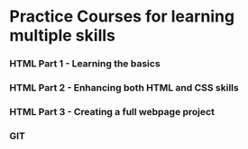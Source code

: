 # Practice Courses for learning multiple skills

### HTML Part 1 - Learning the basics

### HTML Part 2 - Enhancing both HTML and CSS skills

### HTML Part 3 - Creating a full webpage project

### GIT
